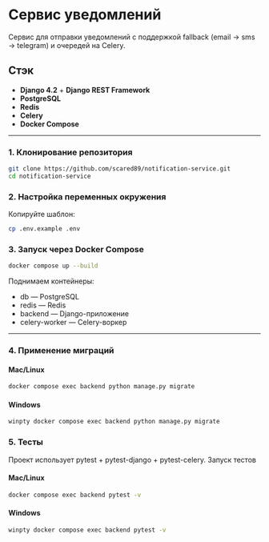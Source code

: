 # Сервис уведомлений 

Сервис для отправки уведомлений с поддержкой fallback (email → sms → telegram) и очередей на Celery.

## Стэк
- **Django 4.2** + **Django REST Framework**
- **PostgreSQL**
- **Redis**
- **Celery**
- **Docker Compose**
---

### 1. Клонирование репозитория

```bash
git clone https://github.com/scared89/notification-service.git
cd notification-service
```

### 2. Настройка переменных окружения

Копируйте шаблон:
```bash
cp .env.example .env
```

### 3. Запуск через Docker Compose

```bash
docker compose up --build
```

Поднимаем контейнеры:
- db — PostgreSQL
- redis — Redis
- backend — Django-приложение
- celery-worker — Celery-воркер
___

### 4. Применение миграций

#### Mac/Linux
```bash
docker compose exec backend python manage.py migrate
```

#### Windows
```bash
winpty docker compose exec backend python manage.py migrate
```

### 5. Тесты

Проект использует pytest + pytest-django + pytest-celery.
Запуск тестов

#### Mac/Linux
```bash
docker compose exec backend pytest -v
```

#### Windows 
```bash
winpty docker compose exec backend pytest -v
```
